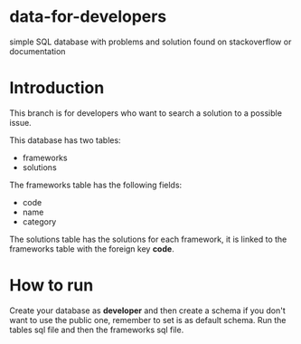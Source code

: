 # data-for-developers
simple SQL database with problems and solution found on stackoverflow or documentation

# Introduction

This branch is for developers who want to search a solution to a possible issue.

This database has two tables:
* frameworks
* solutions

The frameworks table has the following fields:
* code
* name
* category

The solutions table has the solutions for each framework, it is linked to the frameworks table with the foreign key **code**.

# How to run

Create your database as **developer** and then create a schema if you don't want to use the public one, remember to set is as default schema. Run the tables sql file and then the frameworks sql file.
